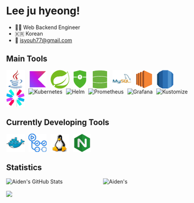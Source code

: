 # Lee ju hyeong!

- 🧑‍💻 Web Backend Engineer
- 🇰🇷 Korean
- 📧 [isyouh77@gmail.com](mailto:isyouh77@gmail.com)

## Main Tools
<div width="100%">
  <img align="left" src="https://raw.githubusercontent.com/ydmins/YdMinS/main/icons/java.png" alt="Java" height="50px" style="margin-right: 10px;"/>
  <img align="left" src="https://raw.githubusercontent.com/ydmins/YdMinS/main/icons/kotlin.png" alt="Kotlin" height="50px" style="margin-right: 10px;"/>
  <img align="left" src="https://raw.githubusercontent.com/ydmins/YdMinS/main/icons/spring.png" alt="Spring" height="50px" style="margin-right: 10px;"/>
  <img align="left" src="https://raw.githubusercontent.com/ydmins/YdMinS/main/icons/spring-security.png" alt="Spring Security" height="50px" style="margin-right: 10px;"/>
  <img align="left" src="https://raw.githubusercontent.com/ydmins/YdMinS/main/icons/spring-data-jpa.png" alt="Spring Data JPA" height="50px" style="margin-right: 10px;"/>
  <img align="left" src="https://raw.githubusercontent.com/ydmins/YdMinS/main/icons/mysql.png" alt="MySQL" height="50px" style="margin-right: 10px;"/>
  <img align="left" src="https://raw.githubusercontent.com/ydmins/YdMinS/main/icons/aws-ec2.png" alt="AWS EC2" height="50px" style="margin-right: 10px;"/>
  <img align="left" src="https://raw.githubusercontent.com/ydmins/YdMinS/main/icons/aws-rds.png" alt="AWS RDS" height="50px" style="margin-right: 10px;"/>
  <img align="left" src="https://raw.githubusercontent.com/ydmins/YdMinS/main/icons/jwt.png" alt="JWT" height="50px" style="margin-right: 10px;"/>
  <img align="left" src="https://raw.githubusercontent.com/ydmins/YdMinS/main/icons/kubernetes.png" alt="Kubernetes" height="50px" style="margin-right: 10px;"/>
  <img align="left" src="https://raw.githubusercontent.com/ydmins/YdMinS/main/icons/helm.png" alt="Helm" height="50px" style="margin-right: 10px;"/>
  <img align="left" src="https://raw.githubusercontent.com/ydmins/YdMinS/main/icons/prometheus.png" alt="Prometheus" height="50px" style="margin-right: 10px;"/>
  <img align="left" src="https://raw.githubusercontent.com/ydmins/YdMinS/main/icons/grafana.png" alt="Grafana" height="50px" style="margin-right: 10px;"/>
  <img align="left" src="https://raw.githubusercontent.com/ydmins/YdMinS/main/icons/kustomize.png" alt="Kustomize" height="50px" style="margin-right: 10px;"/>
</div>

<br clear="both"/>

## Currently Developing Tools
<div width="100%">
  <img align="left" src="https://raw.githubusercontent.com/ydmins/YdMinS/main/icons/docker.png" alt="Docker" height="50px" style="margin-right: 10px;"/>
  <img align="left" src="https://raw.githubusercontent.com/ydmins/YdMinS/main/icons/github-actions.png" alt="GitHub Actions" height="50px" style="margin-right: 10px;"/>
  <img align="left" src="https://raw.githubusercontent.com/ydmins/YdMinS/main/icons/linux.png" alt="Linux" height="50px" style="margin-right: 10px;"/>
  <img align="left" src="https://raw.githubusercontent.com/ydmins/YdMinS/main/icons/nginx.png" alt="Nginx" height="50px" style="margin-right: 10px;"/>
</div>

<br clear="both"/>

## Statistics
<div style="display: flex; justify-content: space-between; width: 100%;">
  <img alt="Aiden's GitHub Stats" src="https://github-readme-stats.vercel.app/api?username=isyouhyeong&show_icons=true&theme=holi" style="width: 48%;"/>
  <img alt="Aiden's" src="http://mazassumnida.wtf/api/generate_badge?boj=ydmins" style="width: 48%;"/>
</div>

<br clear="both"/>

<div width="100%">
  <img height="200" align="left" src="https://github-readme-stats.vercel.app/api/top-langs/?username=isyouhyeong&hide=c%23,powershell,Mathematica,Ruby,Objective-C,Objective-C%2b%2b,Cuda&title_color=61dafb&text_color=ffffff&icon_color=61dafb&bg_color=20232a&langs_count=8&layout=compact&border_color=61dafb&hide_border=true&size_weight=0.5&count_weight=0.5"/>
</div>

<br clear="both"/>
